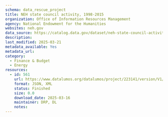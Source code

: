 ```yaml
---
schema: data_rescue_project 
title: NEH state council activity, 1998-2015
organization: Office of Information Resources Management
agency: National Endowment for the Humanities
websites: neh.gov
data_source: https://catalog.data.gov/dataset/neh-state-council-activity-1998-2015
description: 
last_modified: 2025-03-21
metadata_available: Yes
metadata_url: 
category:
  - Finance & Budget 
  - Energy 
resources:
  - id: 561
    url: https://www.datalumos.org/datalumos/project/223141/version/V1/view
    format: JSON, XML
    status: Finished
    size: 0.0
    download_date: 2025-03-16
    maintainer: DRP, DL
    notes: 
---
```

